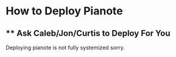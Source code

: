 # How to Deploy Pianote

## ** Ask Caleb/Jon/Curtis to Deploy For You

Deploying pianote is not fully systemized sorry.